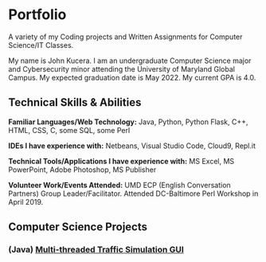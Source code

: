 # Portfolio
A variety of my Coding projects and Written Assignments for Computer Science/IT Classes.

My name is John Kucera. I am an undergraduate Computer Science major and Cybersecurity minor attending the University of Maryland Global Campus. My expected graduation date is May 2022. My current GPA is 4.0.

## Technical Skills & Abilities

**Familiar Languages/Web Technology:**
Java, Python, Python Flask, C++, HTML, CSS, C, some SQL, some Perl

**IDEs I have experience with:**
Netbeans, Visual Studio Code, Cloud9, Repl.it

**Technical Tools/Applications I have experience with:**
MS Excel, MS PowerPoint, Adobe Photoshop, MS Publisher

**Volunteer Work/Events Attended:**
UMD ECP (English Conversation Partners) Group Leader/Facilitator.
Attended DC-Baltimore Perl Workshop in April 2019.

## Computer Science Projects

### (Java) [Multi-threaded Traffic Simulation GUI](./MulMulti-threadedTrafficSimulationGUI)


